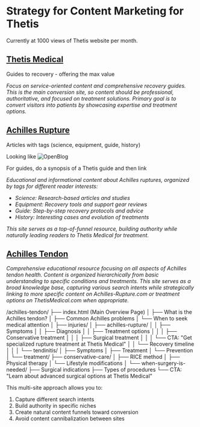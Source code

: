 # Strategy for Content Marketing for Thetis

Currently at 1000 views of Thetis website per month.

## [Thetis Medical](https://thetismedical.com)

Guides to recovery - offering the max value

*Focus on service-oriented content and comprehensive recovery guides. This is the main conversion site, so content should be professional, authoritative, and focused on treatment solutions. Primary goal is to convert visitors into patients by showcasing expertise and treatment options.*

## [Achilles Rupture](https://achilles-rupture.com)

Articles with tags (science, equipment, guide, history)

Looking like ![OpenBlog](https://astro.build/themes/details/openblog/)

For guides, do a synopsis of a Thetis guide and then link

*Educational and informational content about Achilles ruptures, organized by tags for different reader interests:*

- *Science: Research-based articles and studies*
- *Equipment: Recovery tools and support gear reviews*
- *Guide: Step-by-step recovery protocols and advice*
- *History: Interesting cases and evolution of treatments*

*This site serves as a top-of-funnel resource, building authority while naturally leading readers to Thetis Medical for treatment.*

## [Achilles Tendon](https://achilles-tendon.com)

*Comprehensive educational resource focusing on all aspects of Achilles tendon health. Content is organized hierarchically from basic understanding to specific conditions and treatments. This site serves as a broad knowledge base, capturing various search intents while strategically linking to more specific content on Achilles-Rupture.com or treatment options on ThetisMedical.com when appropriate.*

/achilles-tendon/
├── index.html (Main Overview Page)
│   ├── What is the Achilles tendon?
│   ├── Common Achilles problems
│   └── When to seek medical attention
│
├── injuries/
│   ├── achilles-rupture/
│   │   ├── Symptoms
│   │   ├── Diagnosis
│   │   ├── Treatment options
│   │   │   ├── Conservative treatment
│   │   │   ├── Surgical treatment
│   │   │   └── CTA: "Get specialized rupture treatment at Thetis Medical"
│   │   └── Recovery timeline
│   │
│   └── tendinitis/
│       ├── Symptoms
│       ├── Treatment
│       └── Prevention
│
└── treatment/
    ├── conservative-care/
    │   ├── RICE method
    │   ├── Physical therapy
    │   └── Lifestyle modifications
    │
    └── when-surgery-is-needed/
        ├── Surgical indications
        ├── Types of procedures
        └── CTA: "Learn about advanced surgical options at Thetis Medical"

This multi-site approach allows you to:

1. Capture different search intents
2. Build authority in specific niches
3. Create natural content funnels toward conversion
4. Avoid content cannibalization between sites
